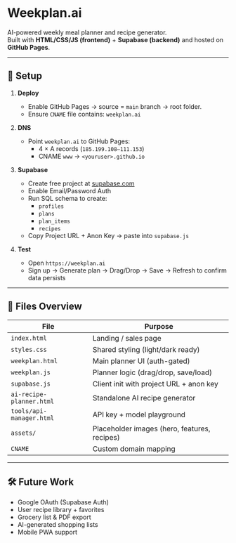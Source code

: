 # Weekplan.ai

AI-powered weekly meal planner and recipe generator.  
Built with **HTML/CSS/JS (frontend)** + **Supabase (backend)** and hosted on **GitHub Pages**.

---

## 🚀 Setup

1. **Deploy**
   - Enable GitHub Pages → source = `main` branch → root folder.
   - Ensure `CNAME` file contains: `weekplan.ai`

2. **DNS**
   - Point `weekplan.ai` to GitHub Pages:
     - 4 × A records (`185.199.108–111.153`)
     - CNAME `www` → `<youruser>.github.io`

3. **Supabase**
   - Create free project at [supabase.com](https://supabase.com)
   - Enable Email/Password Auth
   - Run SQL schema to create:
     - `profiles`
     - `plans`
     - `plan_items`
     - `recipes`
   - Copy Project URL + Anon Key → paste into `supabase.js`

4. **Test**
   - Open `https://weekplan.ai`
   - Sign up → Generate plan → Drag/Drop → Save → Refresh to confirm data persists

---

## 📁 Files Overview

| File | Purpose |
|------|---------|
| `index.html` | Landing / sales page |
| `styles.css` | Shared styling (light/dark ready) |
| `weekplan.html` | Main planner UI (auth-gated) |
| `weekplan.js` | Planner logic (drag/drop, save/load) |
| `supabase.js` | Client init with project URL + anon key |
| `ai-recipe-planner.html` | Standalone AI recipe generator |
| `tools/api-manager.html` | API key + model playground |
| `assets/` | Placeholder images (hero, features, recipes) |
| `CNAME` | Custom domain mapping |

---

## 🛠 Future Work

- Google OAuth (Supabase Auth)
- User recipe library + favorites
- Grocery list & PDF export
- AI-generated shopping lists
- Mobile PWA support
